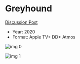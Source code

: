 # Greyhound

[Discussion Post](https://www.avsforum.com/threads/bass-eq-for-filtered-movies.2995212/post-59929620)

* Year: 2020
* Format: Apple TV+ DD+ Atmos

![img 0](https://i.imgur.com/7Qr9wpE.jpg)

![img 1](https://i.imgur.com/7GGeuzg.png)


